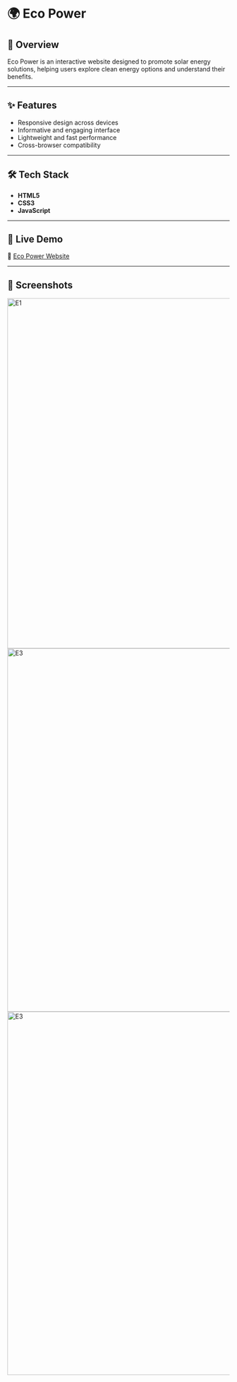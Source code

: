 # 🌍 Eco Power  

## 📖 Overview  
Eco Power is an interactive website designed to promote solar energy solutions, helping users explore clean energy options and understand their benefits.  

---

## ✨ Features  
- Responsive design across devices  
- Informative and engaging interface  
- Lightweight and fast performance  
- Cross-browser compatibility  

---

## 🛠 Tech Stack  
- **HTML5**  
- **CSS3**  
- **JavaScript**  

---

## 🚀 Live Demo  
🔗 [Eco Power Website](https://eco-power-team2.netlify.app/)  

---

## 📸 Screenshots  
<img width="1897" height="792" alt="E1" src="https://github.com/user-attachments/assets/b940a3f7-ff8c-4eae-8bd3-61ff982509c8" />
<img width="1881" height="822" alt="E3" src="https://github.com/user-attachments/assets/1457fbae-cf6c-4113-b63a-749732bd26b0" />
<img width="1881" height="822" alt="E3" src="https://github.com/user-attachments/assets/888960f6-b207-44cd-ad15-25d64b48ba44" />



```markdown

